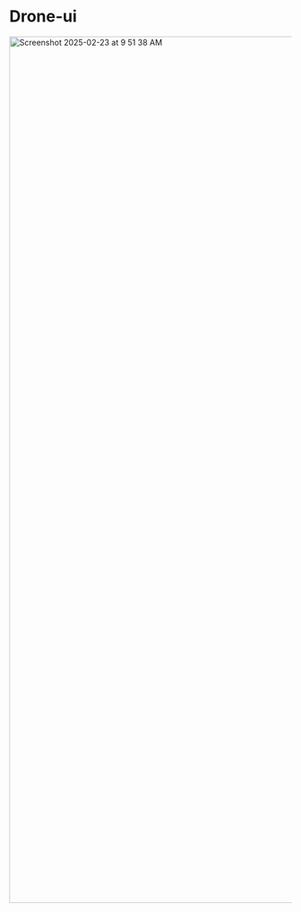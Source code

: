 # Drone-ui
<img width="1549" alt="Screenshot 2025-02-23 at 9 51 38 AM" src="https://github.com/user-attachments/assets/2c6cb8f5-18ec-4374-abbd-4f677c788ce5" />

